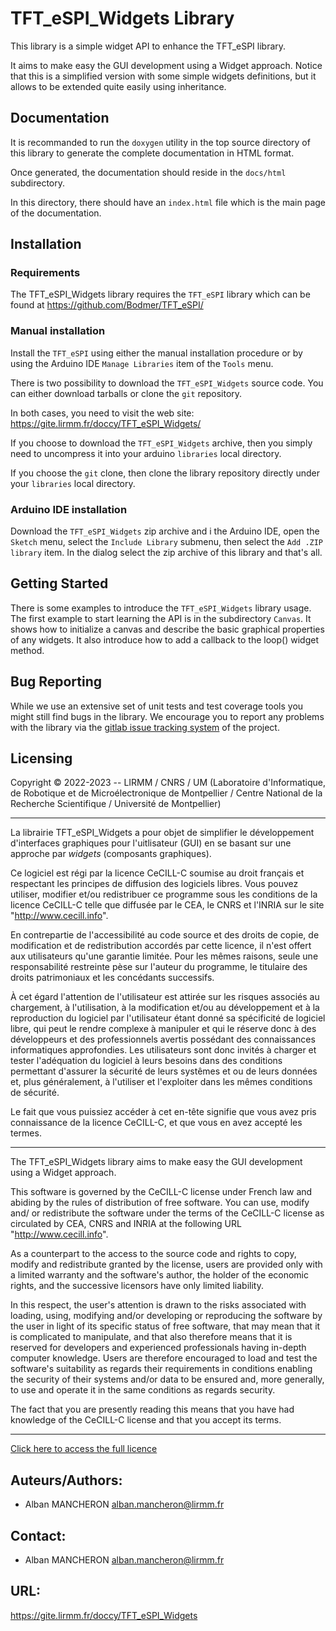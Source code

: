 TFT_eSPI_Widgets Library
========================

This library is a simple widget API to enhance the TFT_eSPI library.

It aims to make easy the GUI development using a Widget approach. Notice
that this is a simplified version with some simple widgets definitions, but
it allows to be extended quite easily using inheritance.

Documentation
-------------

It is recommanded to run the `doxygen` utility in the top source directory
of this library to generate the complete documentation in HTML format.

Once generated, the documentation should reside in the `docs/html`
subdirectory.

In this directory, there should have an `index.html` file which is the main
page of the documentation.

Installation
------------

### Requirements

The TFT_eSPI_Widgets library requires the `TFT_eSPI` library which can be found
at https://github.com/Bodmer/TFT_eSPI/

### Manual installation

Install the `TFT_eSPI` using either the manual installation procedure or by
using the Arduino IDE `Manage Libraries` item of the `Tools` menu.

There is two possibility to download the `TFT_eSPI_Widgets` source code. You
can either download tarballs or clone the `git` repository.

In both cases, you need to visit the web site:
https://gite.lirmm.fr/doccy/TFT_eSPI_Widgets/

If you choose to download the `TFT_eSPI_Widgets` archive, then you simply
need to uncompress it into your arduino `libraries` local directory.

If you choose the `git` clone, then clone the library repository directly
under your `libraries` local directory.


### Arduino IDE installation

Download the `TFT_eSPI_Widgets` zip archive and i the Arduino IDE, open the
`Sketch` menu, select the `Include Library` submenu, then select the `Add
.ZIP library` item. In the dialog select the zip archive of this library and
that's all.

Getting Started
---------------

There is some examples to introduce the `TFT_eSPI_Widgets` library usage.
The first example to start learning the API is in the subdirectory `Canvas`.
It shows how to initialize a canvas and describe the basic graphical
properties of any widgets. It also introduce how to add a callback to the
loop() widget method.

Bug Reporting
-------------

While we use an extensive set of unit tests and test coverage tools
you might still find bugs in the library. We encourage you to report
any problems with the library via the
[gitlab issue tracking system](https://gite.lirmm.fr/doccy/TFT_eSPI_Widgets/-/issues)
of the project.

Licensing
---------

Copyright © 2022-2023 -- LIRMM / CNRS / UM
(Laboratoire d'Informatique, de Robotique et de Microélectronique de Montpellier /
Centre National de la Recherche Scientifique /
Université de Montpellier)

-------------------------------------------------------------------------

La librairie TFT_eSPI_Widgets a pour objet de simplifier le développement
d'interfaces graphiques  pour l'uitlisateur  (GUI)  en se basant  sur une
approche par *widgets* (composants graphiques).

Ce logiciel est régi par la licence CeCILL-C soumise au droit français et
respectant les principes  de diffusion des logiciels libres.  Vous pouvez
utiliser, modifier et/ou redistribuer ce programme sous les conditions de
la licence CeCILL-C telle que diffusée par le CEA, le CNRS et l'INRIA sur
le site "http://www.cecill.info".

En contrepartie de l'accessibilité au code source et des droits de copie,
de modification et de redistribution accordés par cette licence, il n'est
offert aux utilisateurs qu'une garantie limitée.  Pour les mêmes raisons,
seule une responsabilité  restreinte pèse  sur l'auteur du programme,  le
titulaire des droits patrimoniaux et les concédants successifs.

À  cet égard  l'attention de  l'utilisateur est  attirée sur  les risques
associés  au chargement,  à  l'utilisation,  à  la modification  et/ou au
développement  et à la reproduction du  logiciel par  l'utilisateur étant
donné  sa spécificité  de logiciel libre,  qui peut le rendre  complexe à
manipuler et qui le réserve donc à des développeurs et des professionnels
avertis  possédant  des  connaissances  informatiques  approfondies.  Les
utilisateurs  sont donc  invités  à  charger  et  tester  l'adéquation du
logiciel  à leurs besoins  dans des conditions  permettant  d'assurer  la
sécurité de leurs systêmes et ou de leurs données et,  plus généralement,
à l'utiliser et l'exploiter dans les mêmes conditions de sécurité.

Le fait  que vous puissiez accéder  à cet en-tête signifie  que vous avez
pris connaissance de la licence CeCILL-C, et que vous en avez accepté les
termes.

-------------------------------------------------------------------------

The TFT_eSPI_Widgets library aims to make easy the GUI development using
a Widget approach.

This software is governed by the CeCILL-C license under French law and
abiding by the rules of distribution of free software. You can use,
modify and/ or redistribute the software under the terms of the CeCILL-C
license as circulated by CEA, CNRS and INRIA at the following URL
"http://www.cecill.info".

As a counterpart to the access to the source code and rights to copy,
modify and redistribute granted by the license, users are provided only
with a limited warranty and the software's author, the holder of the
economic rights, and the successive licensors have only limited
liability.

In this respect, the user's attention is drawn to the risks associated
with loading, using, modifying and/or developing or reproducing the
software by the user in light of its specific status of free software,
that may mean that it is complicated to manipulate, and that also
therefore means that it is reserved for developers and experienced
professionals having in-depth computer knowledge. Users are therefore
encouraged to load and test the software's suitability as regards their
requirements in conditions enabling the security of their systems and/or
data to be ensured and, more generally, to use and operate it in the same
conditions as regards security.

The fact that you are presently reading this means that you have had
knowledge of the CeCILL-C license and that you accept its terms.

-------------------------------------------------------------------------

[Click here to access the full licence](LICENSE.md)

Auteurs/Authors:
----------------

* Alban MANCHERON  <alban.mancheron@lirmm.fr>

Contact:
--------

* Alban MANCHERON  <alban.mancheron@lirmm.fr>

URL:
----

https://gite.lirmm.fr/doccy/TFT_eSPI_Widgets

